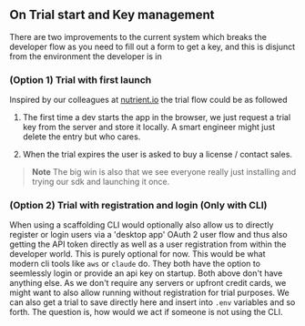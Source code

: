 ## On Trial start and Key management
There are two improvements to the current system which breaks the developer flow as you need to fill out a form to get a key, and this is disjunct from the environment the developer is in

### (Option 1) Trial with first launch
Inspired by our colleagues at [nutrient.io](https://nutrient.io) the trial flow could be as followed
1. The first time a dev starts the app in the browser, we just request a trial key from the server and store it locally. A smart engineer might just delete the entry but who cares. 
   
2. When the trial expires the user is asked to buy a license / contact sales. 

> **Note** The big win is also that we see everyone really just installing and trying our sdk and launching it once.

### (Option 2) Trial with registration and login (Only with CLI)
When using a scaffolding CLI would optionally also allow us to directly register or login users via a 'desktop app' OAuth 2 user flow and thus also getting the API token directly as well as a user registration from within the developer world. This is purely optional for now. This would be what modern cli tools like `aws` or `claude` do. They both have the option to seemlessly login or provide an api key on startup. Both above don't have anything else. As we don't require any servers or upfront credit cards, we might want to also allow running without registration for trial purposes. We can also get a trial to save directly here and insert into `.env` variables and so forth. The question is, how would we act if someone is not using the CLI.